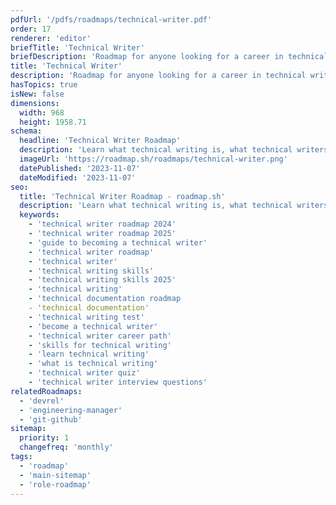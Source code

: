 ```yaml
---
pdfUrl: '/pdfs/roadmaps/technical-writer.pdf'
order: 17
renderer: 'editor'
briefTitle: 'Technical Writer'
briefDescription: 'Roadmap for anyone looking for a career in technical writing'
title: 'Technical Writer'
description: 'Roadmap for anyone looking for a career in technical writing'
hasTopics: true
isNew: false
dimensions:
  width: 968
  height: 1958.71
schema:
  headline: 'Technical Writer Roadmap'
  description: 'Learn what technical writing is, what technical writers do and how to become one using our community-driven roadmap.'
  imageUrl: 'https://roadmap.sh/roadmaps/technical-writer.png'
  datePublished: '2023-11-07'
  dateModified: '2023-11-07'
seo:
  title: 'Technical Writer Roadmap - roadmap.sh'
  description: 'Learn what technical writing is, what technical writers do and how to become one using our community-driven roadmap.'
  keywords:
    - 'technical writer roadmap 2024'
    - 'technical writer roadmap 2025'
    - 'guide to becoming a technical writer'
    - 'technical writer roadmap'
    - 'technical writer'
    - 'technical writing skills'
    - 'technical writing skills 2025'
    - 'technical writing'
    - 'technical documentation roadmap
    - 'technical documentation'
    - 'technical writing test'
    - 'become a technical writer'
    - 'technical writer career path'
    - 'skills for technical writing'
    - 'learn technical writing'
    - 'what is technical writing'
    - 'technical writer quiz'
    - 'technical writer interview questions'
relatedRoadmaps:
  - 'devrel'
  - 'engineering-manager'
  - 'git-github'
sitemap:
  priority: 1
  changefreq: 'monthly'
tags:
  - 'roadmap'
  - 'main-sitemap'
  - 'role-roadmap'
---
```

